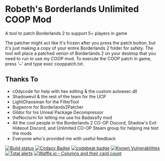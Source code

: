 # Robeth's Borderlands Unlimited COOP Mod
A tool to patch Borderlands 2 to support 5+ players in game

The patcher might act like it's frozen after you press the patch button, but it's just making a copy of your entire Borderlands 2 folder for safety. The tool will place a patched verion of Borderlands 2 on your desktop that you need to run to use my COOP mod. To execute the COOP patch in game, press '~' and type exec cooppatch.txt.

## Thanks To
- c0dycode for help with hex editing & the custom autoexec.dll
- Shadowevil & the rest of the team for the UCP
- LightChaosman for the FilterTool
- Bugworm for Borderlands2Patcher
- Gildor for his Unreal Package Decompressor
- theNocturni for letting me use his Badassify mod
- All the cool people in the Borderlands 2 CO-OP Discord, Shadow's Evil Hideout Discord, and Unlimited CO-OP Steam group for helping me test the mods
- Everyone who's provided me with useful feedback

[![Build status](https://ci.appveyor.com/api/projects/status/lhow6u9e4qaqsiqi/branch/master?svg=true)](https://ci.appveyor.com/project/Robeth/bl2-mp-mods/branch/master) [![Codacy Badge](https://api.codacy.com/project/badge/Grade/6c3b99d6864742fb9261f291bac3fd4a)](https://www.codacy.com/app/Robeth/BL2-MP-Mods?utm_source=github.com&amp;utm_medium=referral&amp;utm_content=RobethX/BL2-MP-Mods&amp;utm_campaign=Badge_Grade) [![codebeat badge](https://codebeat.co/badges/541596a7-4a8d-4c97-9871-c85ed27564d0)](https://codebeat.co/projects/github-com-robethx-bl2-mp-mods-master) [![Known Vulnerabilities](https://snyk.io/test/github/RobethX/BL2-MP-Mods/badge.svg?targetFile=package.json)](https://snyk.io/test/github/RobethX/BL2-MP-Mods?targetFile=package.json) [![Total alerts](https://img.shields.io/lgtm/alerts/g/RobethX/BL2-MP-Mods.svg?logo=lgtm&logoWidth=18)](https://lgtm.com/projects/g/RobethX/BL2-MP-Mods/alerts/) [![Waffle.io - Columns and their card count](https://badge.waffle.io/RobethX/BL2-MP-Mods.svg?columns=To%20Do)](https://waffle.io/RobethX/BL2-MP-Mods)
